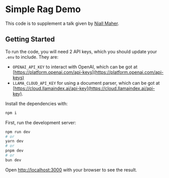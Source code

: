 # Simple Rag Demo

This code is to supplement a talk given by [Niall Maher](https://x.com/nialljoemaher).

## Getting Started

To run the code, you will need 2 API keys, which you should update your `.env` to include.
They are: 
- `OPENAI_API_KEY` to interact with OpenAI, which can be got at [https://platform.openai.com/api-keys](https://platform.openai.com/api-keys) 
- `LLAMA_CLOUD_API_KEY` for using a document parser, which can be got at [https://cloud.llamaindex.ai/api-key](https://cloud.llamaindex.ai/api-key).

Install the dependencies with:
```bash
npm i
```
First, run the development server:

```bash
npm run dev
# or
yarn dev
# or
pnpm dev
# or
bun dev
```

Open [http://localhost:3000](http://localhost:3000) with your browser to see the result.
